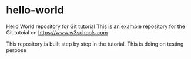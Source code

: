 # hello-world
Hello World repository for Git tutorial
This is an example repository for the Git tutoial on https://www.w3schools.com

This repository is built step by step in the tutorial.
This is doing on testing perpose
